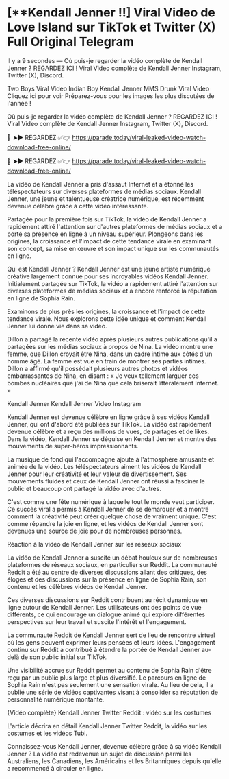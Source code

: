 # [**Kendall Jenner !!] Viral Video de Love Island sur TikTok et Twitter (X) Full Original Telegram
Il y a 9 secondes — Où puis-je regarder la vidéo complète de Kendall Jenner ? REGARDEZ ICI ! Viral Video complète de Kendall Jenner Instagram, Twitter (X), Discord.

Two Boys Viral Video Indian Boy Kendall Jenner MMS Drunk Viral Video Cliquez ici pour voir Préparez-vous pour les images les plus discutées de l'année !

Où puis-je regarder la vidéo complète de Kendall Jenner ? REGARDEZ ICI ! Viral Video complète de Kendall Jenner Instagram, Twitter (X), Discord.

🍑 ➤► REGARDEZ ✅👉 https://parade.today/viral-leaked-video-watch-download-free-online/

🍑 ➤► REGARDEZ ✅👉 https://parade.today/viral-leaked-video-watch-download-free-online/

La vidéo de Kendall Jenner a pris d'assaut Internet et a étonné les téléspectateurs sur diverses plateformes de médias sociaux. Kendall Jenner, une jeune et talentueuse créatrice numérique, est récemment devenue célèbre grâce à cette vidéo intéressante.

Partagée pour la première fois sur TikTok, la vidéo de Kendall Jenner a rapidement attiré l'attention sur d'autres plateformes de médias sociaux et a porté sa présence en ligne à un niveau supérieur. Plongeons dans les origines, la croissance et l'impact de cette tendance virale en examinant son concept, sa mise en œuvre et son impact unique sur les communautés en ligne.

Qui est Kendall Jenner ? Kendall Jenner est une jeune artiste numérique créative largement connue pour ses incroyables vidéos Kendall Jenner. Initialement partagée sur TikTok, la vidéo a rapidement attiré l'attention sur diverses plateformes de médias sociaux et a encore renforcé la réputation en ligne de Sophia Rain.

Examinons de plus près les origines, la croissance et l'impact de cette tendance virale. Nous explorons cette idée unique et comment Kendall Jenner lui donne vie dans sa vidéo.

Dillon a partagé la récente vidéo après plusieurs autres publications qu'il a partagées sur les médias sociaux à propos de Nina. La vidéo montre une femme, que Dillon croyait être Nina, dans un cadre intime aux côtés d'un homme âgé. La femme est vue en train de montrer ses parties intimes. Dillon a affirmé qu'il possédait plusieurs autres photos et vidéos embarrassantes de Nina, en disant : « Je veux tellement larguer ces bombes nucléaires que j'ai de Nina que cela briserait littéralement Internet. »

Kendall Jenner Kendall Jenner Video Instagram

Kendall Jenner est devenue célèbre en ligne grâce à ses vidéos Kendall Jenner, qui ont d'abord été publiées sur TikTok. La vidéo est rapidement devenue célèbre et a reçu des millions de vues, de partages et de likes. Dans la vidéo, Kendall Jenner se déguise en Kendall Jenner et montre des mouvements de super-héros impressionnants.

La musique de fond qui l'accompagne ajoute à l'atmosphère amusante et animée de la vidéo. Les téléspectateurs aiment les vidéos de Kendall Jenner pour leur créativité et leur valeur de divertissement. Ses mouvements fluides et ceux de Kendall Jenner ont réussi à fasciner le public et beaucoup ont partagé la vidéo avec d'autres.

C'est comme une fête numérique à laquelle tout le monde veut participer. Ce succès viral a permis à Kendall Jenner de se démarquer et a montré comment la créativité peut créer quelque chose de vraiment unique. C'est comme répandre la joie en ligne, et les vidéos de Kendall Jenner sont devenues une source de joie pour de nombreuses personnes.

Réaction à la vidéo de Kendall Jenner sur les réseaux sociaux

La vidéo de Kendall Jenner a suscité un débat houleux sur de nombreuses plateformes de réseaux sociaux, en particulier sur Reddit. La communauté Reddit a été au centre de diverses discussions allant des critiques, des éloges et des discussions sur la présence en ligne de Sophia Rain, son contenu et les célèbres vidéos de Kendall Jenner.

Ces diverses discussions sur Reddit contribuent au récit dynamique en ligne autour de Kendall Jenner. Les utilisateurs ont des points de vue différents, ce qui encourage un dialogue animé qui explore différentes perspectives sur leur travail et suscite l'intérêt et l'engagement.

La communauté Reddit de Kendall Jenner sert de lieu de rencontre virtuel où les gens peuvent exprimer leurs pensées et leurs idées. L'engagement continu sur Reddit a contribué à étendre la portée de Kendall Jenner au-delà de son public initial sur TikTok.

Une visibilité accrue sur Reddit permet au contenu de Sophia Rain d'être reçu par un public plus large et plus diversifié. Le parcours en ligne de Sophia Rain n'est pas seulement une sensation virale. Au lieu de cela, il a publié une série de vidéos captivantes visant à consolider sa réputation de personnalité numérique montante.

{Vidéo complète} Kendall Jenner Twitter Reddit : vidéo sur les costumes

L'article décrira en détail Kendall Jenner Twitter Reddit, la vidéo sur les costumes et les vidéos Tubi.

Connaissez-vous Kendall Jenner, devenue célèbre grâce à sa vidéo Kendall Jenner ? La vidéo est redevenue un sujet de discussion parmi les Australiens, les Canadiens, les Américains et les Britanniques depuis qu'elle a recommencé à circuler en ligne.
